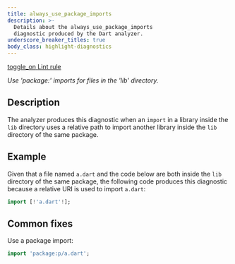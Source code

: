 ```yaml
---
title: always_use_package_imports
description: >-
  Details about the always_use_package_imports
  diagnostic produced by the Dart analyzer.
underscore_breaker_titles: true
body_class: highlight-diagnostics
---
```


<div class="tags">
  <a class="tag-label"
      href="/tools/linter-rules/always_use_package_imports"
      title="Learn about the lint rule that enables this diagnostic."
      aria-label="Learn about the lint rule that enables this diagnostic."
      target="_blank">
    <span class="material-symbols" aria-hidden="true">toggle_on</span>
    <span>Lint rule</span>
  </a>
</div>

_Use 'package:' imports for files in the 'lib' directory._

## Description

The analyzer produces this diagnostic when an `import` in a library inside
the `lib` directory uses a relative path to import another library inside
the `lib` directory of the same package.

## Example

Given that a file named `a.dart` and the code below are both inside the
`lib` directory of the same package, the following code produces this
diagnostic because a relative URI is used to import `a.dart`:

```dart
import [!'a.dart'!];
```

## Common fixes

Use a package import:

```dart
import 'package:p/a.dart';
```
